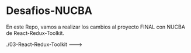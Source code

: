 # Desafios-NUCBA
En este Repo, vamos a realizar los cambios al proyecto FINAL con NUCBA de React-Redux-Toolkit.

./03-React-Redux-Toolkit ---> 